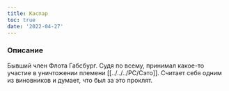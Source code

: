 ```yaml
---
title: Каспар
toc: true
date: '2022-04-27'
---
```


### Описание
Бывший член Флота Габсбург. Судя по всему, принимал какое-то участие в уничтожении племени [[../../../PC/Сэто]]. Считает себя одним из виновников и думает, что был за это проклят.